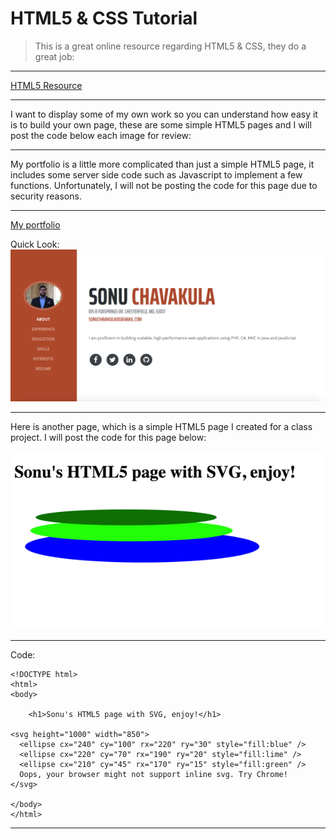 # HTML5 & CSS Tutorial

> This is a great online resource regarding HTML5 & CSS, they do a great job: 
___________________________
[HTML5 Resource](https://www.w3schools.com/html/html5_intro.asp)

___________________________

I want to display some of my own work so you can understand how easy it is to build your own page, these are some simple HTML5 pages and I will post the code below each image for review:
___________________________
My portfolio is a little more complicated than just a simple HTML5 page, it includes some server side code such as Javascript to implement a few functions. Unfortunately, I will not be posting the code for this page due to security reasons. 
___________________________
[My portfolio](https://sonuchavakula.github.io/)

Quick Look: ![Portfolio](port.png)
___________________________
Here is another page, which is a simple HTML5 page I created for a class project. I will post the code for this page below: 

![HTML5](html5.png)
___________________________
Code:

~~~~
<!DOCTYPE html>
<html>
<body>

    <h1>Sonu's HTML5 page with SVG, enjoy!</h1>
    
<svg height="1000" width="850">
  <ellipse cx="240" cy="100" rx="220" ry="30" style="fill:blue" />
  <ellipse cx="220" cy="70" rx="190" ry="20" style="fill:lime" />
  <ellipse cx="210" cy="45" rx="170" ry="15" style="fill:green" />
  Oops, your browser might not support inline svg. Try Chrome!  
</svg>

</body>
</html>
~~~~
___________________________
